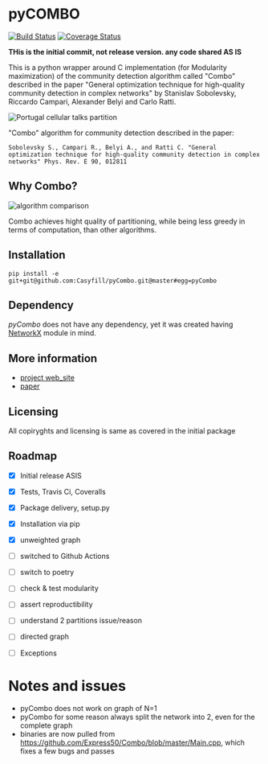 # pyCOMBO
[![Build Status](https://travis-ci.org/Casyfill/pyCOMBO.svg?branch=master)](https://travis-ci.org/Casyfill/pyCOMBO)
[![Coverage Status](https://coveralls.io/repos/github/Casyfill/pyCombo/badge.svg?branch=master)](https://coveralls.io/github/Casyfill/pyCombo?branch=master)

**THis is the initial commit, not release version. any code shared AS IS**

This is a python wrapper around C implementation (for Modularity maximization) of the community detection algorithm called "Combo" described in the paper "General optimization technique for high-quality community detection in complex networks" by Stanislav Sobolevsky, Riccardo Campari, Alexander Belyi and Carlo Ratti.

![Portugal cellular talks partition](http://senseable.mit.edu/community_detection/img/portugal_img.png)

"Combo" algorithm for community detection  described in the paper:

	Sobolevsky S., Campari R., Belyi A., and Ratti C. "General optimization technique for high-quality community detection in complex networks" Phys. Rev. E 90, 012811

## Why Combo?

![algorithm comparison](http://senseable.mit.edu/community_detection/img/plot_yoon_01.png)

Combo achieves hight quality of partitioning, while being less greedy in terms of computation, than other algorithms.

## Installation

`pip install -e git+git@github.com:Casyfill/pyCombo.git@master#egg=pyCombo`

## Dependency

*pyCombo* does not have any dependency, yet it was created having [NetworkX](https://networkx.github.io/) module in mind.


## More information

- [project web_site](http://senseable.mit.edu/community_detection/)
- [paper](http://journals.aps.org/pre/abstract/10.1103/PhysRevE.90.012811)

## Licensing
All copiryghts and licensing is same as covered in the initial package

## Roadmap

- [x] Initial release ASIS
- [x] Tests, Travis Ci, Coveralls
- [x] Package delivery, setup.py
- [x] Installation via pip
- [x] unweighted graph
- [ ] switched to Github Actions
- [ ] switch to poetry
- [ ] check & test modularity
- [ ] assert reproductibility
- [ ] understand 2 partitions issue/reason
- [ ] directed graph
- [ ] Exceptions




# Notes and issues

- pyCombo does not work on graph of N=1
- pyCombo for some reason always split the network into 2, even for the complete graph
- binaries are now pulled from https://github.com/Express50/Combo/blob/master/Main.cpp, which fixes a few bugs and passes 